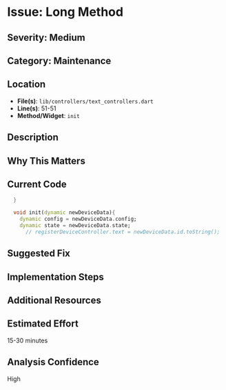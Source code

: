 # Issue: Long Method

## Severity: Medium

## Category: Maintenance

## Location
- **File(s)**: `lib/controllers/text_controllers.dart`
- **Line(s)**: 51-51
- **Method/Widget**: `init`

## Description


## Why This Matters


## Current Code
```dart
  }

  void init(dynamic newDeviceData){
    dynamic config = newDeviceData.config;
    dynamic state = newDeviceData.state;
      // registerDeviceController.text = newDeviceData.id.toString();
```

## Suggested Fix


## Implementation Steps


## Additional Resources


## Estimated Effort
15-30 minutes

## Analysis Confidence
High
